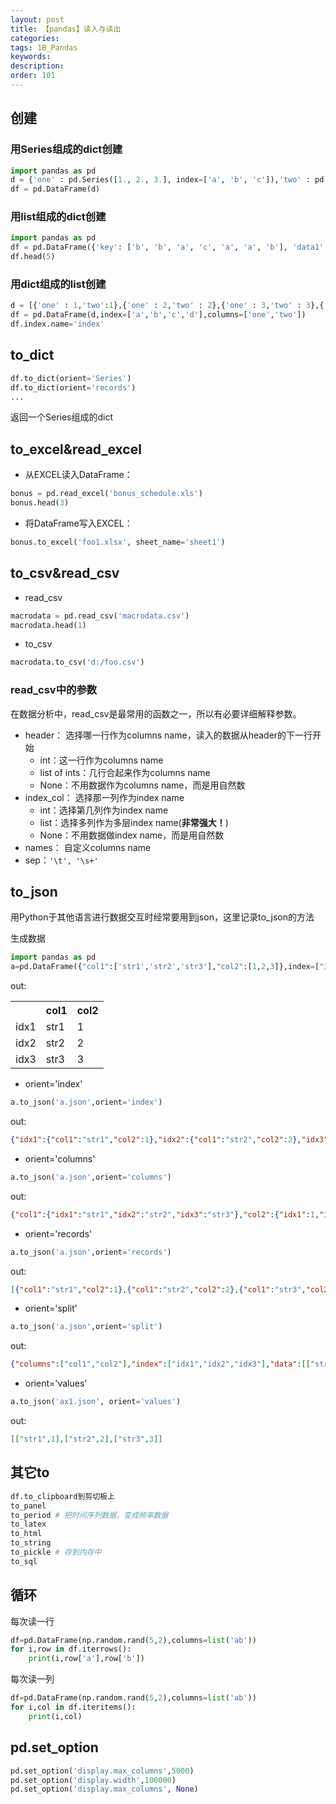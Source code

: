 ```yaml
---
layout: post
title: 【pandas】读入与读出
categories:
tags: 1B_Pandas
keywords:
description:
order: 101
---
```


## 创建
### 用Series组成的dict创建
```python
import pandas as pd
d = {'one' : pd.Series([1., 2., 3.], index=['a', 'b', 'c']),'two' : pd.Series([1., 2., 3., 4.], index=['a', 'b', 'c', 'd'])}
df = pd.DataFrame(d)
```

### 用list组成的dict创建
```python
import pandas as pd
df = pd.DataFrame({'key': ['b', 'b', 'a', 'c', 'a', 'a', 'b'], 'data1': range(7)})
df.head(5)
```

### 用dict组成的list创建
```python
d = [{'one' : 1,'two':1},{'one' : 2,'two' : 2},{'one' : 3,'two' : 3},{'two' : 4}]
df = pd.DataFrame(d,index=['a','b','c','d'],columns=['one','two'])
df.index.name='index'
```

## to_dict
```python
df.to_dict(orient='Series')
df.to_dict(orient='records')
...
```
返回一个Series组成的dict

## to_excel&read_excel
- 从EXCEL读入DataFrame：
```python
bonus = pd.read_excel('bonus_schedule.xls')
bonus.head(3)
```

- 将DataFrame写入EXCEL：
```python
bonus.to_excel('foo1.xlsx', sheet_name='sheet1')
```

## to_csv&read_csv
- read_csv
```python
macrodata = pd.read_csv('macrodata.csv')
macrodata.head(1)
```

- to_csv
```py
macrodata.to_csv('d:/foo.csv')
```

### read_csv中的参数

在数据分析中，read_csv是最常用的函数之一，所以有必要详细解释参数。  

- header： 选择哪一行作为columns name，读入的数据从header的下一行开始
    - int：这一行作为columns name
    - list of ints：几行合起来作为columns name
    - None：不用数据作为columns name，而是用自然数
- index_col：  选择那一列作为index name
    - int：选择第几列作为index name
    - list：选择多列作为多层index name(**非常强大！**)
    - None：不用数据做index name，而是用自然数
- names： 自定义columns name
- sep：`'\t', '\s+'`


## to_json

用Python于其他语言进行数据交互时经常要用到json，这里记录to_json的方法




生成数据
```Python
import pandas as pd
a=pd.DataFrame({"col1":['str1','str2','str3'],"col2":[1,2,3]},index=["idx1","idx2","idx3"])
```

out:

<table>
<tr><th></th><th>col1</th><th>col2</th></tr>
<tr><td>idx1</td><td>str1</td><td>1</td></tr>
<tr><td>idx2</td><td>str2</td><td>2</td></tr>
<tr><td>idx3</td><td>str3</td><td>3</td></tr>
</table>



- orient='index'
```Python
a.to_json('a.json',orient='index')
```
out:
```Json
{"idx1":{"col1":"str1","col2":1},"idx2":{"col1":"str2","col2":2},"idx3":{"col1":"str3","col2":3}}
```

- orient='columns'
```Python
a.to_json('a.json',orient='columns')
```
out:  
```Json
{"col1":{"idx1":"str1","idx2":"str2","idx3":"str3"},"col2":{"idx1":1,"idx2":2,"idx3":3}}
```
- orient='records'
```Python
a.to_json('a.json',orient='records')
```
out:  
```Json
[{"col1":"str1","col2":1},{"col1":"str2","col2":2},{"col1":"str3","col2":3}]
```
- orient='split'
```Python
a.to_json('a.json',orient='split')
```
out:
```Json
{"columns":["col1","col2"],"index":["idx1","idx2","idx3"],"data":[["str1",1],["str2",2],["str3",3]]}
```

- orient='values'
```Python
a.to_json('ax1.json', orient='values')
```
out:
```Json
[["str1",1],["str2",2],["str3",3]]
```

## 其它to
```py
df.to_clipboard到剪切板上
to_panel
to_period # 把时间序列数据，变成频率数据
to_latex
to_html
to_string
to_pickle # 存到内存中
to_sql
```

## 循环
每次读一行
```py
df=pd.DataFrame(np.random.rand(5,2),columns=list('ab'))
for i,row in df.iterrows():
    print(i,row['a'],row['b'])
```
每次读一列
```py
df=pd.DataFrame(np.random.rand(5,2),columns=list('ab'))
for i,col in df.iteritems():
    print(i,col)
```


## pd.set_option

```py
pd.set_option('display.max_columns',5000)
pd.set_option('display.width',100000)
pd.set_option('display.max_columns', None)
```
